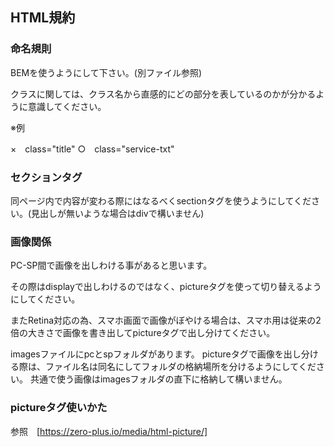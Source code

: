 ## HTML規約

### 命名規則

BEMを使うようにして下さい。(別ファイル参照)

クラスに関しては、クラス名から直感的にどの部分を表しているのかが分かるように意識してください。

※例

×　class="title"  ○　class="service-txt"

### セクションタグ

同ページ内で内容が変わる際にはなるべくsectionタグを使うようにしてください。(見出しが無いような場合はdivで構いません)

###  画像関係

PC-SP間で画像を出しわける事があると思います。

その際はdisplayで出しわけるのではなく、pictureタグを使って切り替えるようにしてください。

またRetina対応の為、スマホ画面で画像がぼやける場合は、スマホ用は従来の2倍の大きさで画像を書き出してpictureタグで出し分けてください。

imagesファイルにpcとspフォルダがあります。
pictureタグで画像を出し分ける際は、ファイル名は同名にしてフォルダの格納場所を分けるようにしてください。
共通で使う画像はimagesフォルダの直下に格納して構いません。

### pictureタグ使いかた

参照　[https://zero-plus.io/media/html-picture/]



